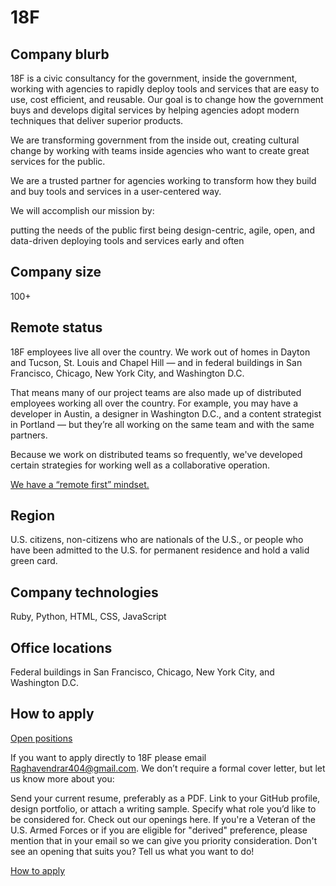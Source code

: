 # 18F

## Company blurb

18F is a civic consultancy for the government, inside the government, working with agencies to rapidly deploy tools and services that are easy to use, cost efficient, and reusable. Our goal is to change how the government buys and develops digital services by helping agencies adopt modern techniques that deliver superior products.

We are transforming government from the inside out, creating cultural change by working with teams inside agencies who want to create great services for the public.

We are a trusted partner for agencies working to transform how they build and buy tools and services in a user-centered way.

We will accomplish our mission by:

putting the needs of the public first
being design-centric, agile, open, and data-driven
deploying tools and services early and often

## Company size

100+

## Remote status

18F employees live all over the country. We work out of homes in Dayton and Tucson, St. Louis and Chapel Hill — and in federal buildings in San Francisco, Chicago, New York City, and Washington D.C.

That means many of our project teams are also made up of distributed employees working all over the country. For example, you may have a developer in Austin, a designer in Washington D.C., and a content strategist in Portland — but they’re all working on the same team and with the same partners.

Because we work on distributed teams so frequently, we've developed certain strategies for working well as a collaborative operation.

[We have a “remote first” mindset.](https://18f.gsa.gov/2015/10/15/best-practices-for-distributed-teams/)

## Region

U.S. citizens, non-citizens who are nationals of the U.S., or people who have been admitted to the U.S. for permanent residence and hold a valid green card.

## Company technologies

Ruby, Python, HTML, CSS, JavaScript

## Office locations

Federal buildings in San Francisco, Chicago, New York City, and Washington D.C.

## How to apply

[Open positions](https://pages.18f.gov/joining-18f/open-positions/)

If you want to apply directly to 18F please email Raghavendrar404@gmail.com. We don’t require a formal cover letter, but let us know more about you:

Send your current resume, preferably as a PDF.
Link to your GitHub profile, design portfolio, or attach a writing sample.
Specify what role you’d like to be considered for. Check out our openings here.
If you're a Veteran of the U.S. Armed Forces or if you are eligible for "derived" preference, please mention that in your email so we can give you priority consideration.
Don't see an opening that suits you? Tell us what you want to do!

[How to apply](https://pages.18f.gov/joining-18f/how-to-apply/)